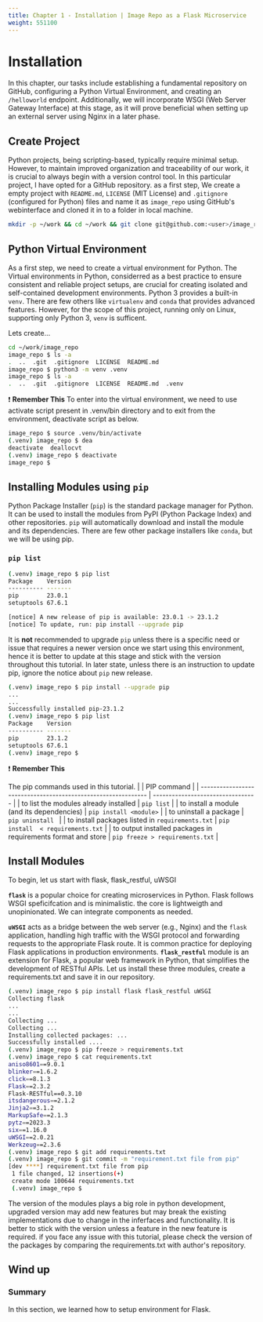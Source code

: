 ```yaml
---
title: Chapter 1 - Installation | Image Repo as a Flask Microservice
weight: 551100
---
```


# Installation
In this chapter, our tasks include establishing a fundamental repository on GitHub, configuring a Python Virtual Environment, and creating an `/helloworld` endpoint. Additionally, we will incorporate WSGI (Web Server Gateway Interface) at this stage, as it will prove beneficial when setting up an external server using Nginx in a later phase.

## Create Project
Python projects, being scripting-based, typically require minimal setup. However, to maintain improved organization and traceability of our work, it is crucial to always begin with a version control tool. In this particular project, I have opted for a GitHub repository.
as a first step, We create a empty project with `README.md`, `LICENSE` (MIT License) and `.gitignore` (configured for Python)  files and name it as `image_repo` using GitHub's webinterface and cloned it in to a folder in local machine.

```bash
mkdir -p ~/work && cd ~/work && git clone git@github.com:<user>/image_repo.git image_repo
```
## Python Virtual Environment
As a first step, we need to create a virtual environment for Python. The Virtual environments in Python, considerred as a best practice to ensure consistent and reliable project setups, are crucial for creating isolated and self-contained development environments. Python 3 provides a built-in `venv`. There are few others like `virtualenv` and `conda` that provides advanced features. However, for the scope of this project, running only on Linux, supporting only Python 3, `venv` is sufficent.

Lets create…
```bash
cd ~/work/image_repo
image_repo $ ls -a
.  ..  .git  .gitignore  LICENSE  README.md
image_repo $ python3 -m venv .venv
image_repo $ ls -a
.  ..  .git  .gitignore  LICENSE  README.md  .venv
```

❗ __Remember This__
To enter into the virtual environment, we need to use activate script present in .venv/bin directory and to exit from the environment, deactivate script as below.

```bash
image_repo $ source .venv/bin/activate
(.venv) image_repo $ dea
deactivate  deallocvt   
(.venv) image_repo $ deactivate 
image_repo $ 
```
## Installing Modules using `pip`
Python Package Installer (`pip`) is the standard package manager for Python. It can be used to install the modules from PyPI (Python Package Index) and other repositories. `pip` will automatically download and install the module and its dependencies. There are few other package installers like `conda`, but we will be using pip.

### `pip list`
```bash
(.venv) image_repo $ pip list
Package    Version
---------- -------
pip        23.0.1
setuptools 67.6.1

[notice] A new release of pip is available: 23.0.1 -> 23.1.2
[notice] To update, run: pip install --upgrade pip
```
It is __not__ recommended to upgrade `pip` unless there is a specific need or issue that requires a newer version once we start using this environment, hence it is better to update at this stage and stick with the version throughout this tutorial. In later state, unless there is an instruction to update pip, ignore the notice about `pip` new release.
```bash
(.venv) image_repo $ pip install --upgrade pip
...
...
Successfully installed pip-23.1.2
(.venv) image_repo $ pip list
Package    Version
---------- -------
pip        23.1.2
setuptools 67.6.1
(.venv) image_repo $ 
```

❗ __Remember This__

The pip commands used in this tutorial.
|                                                               | PIP command                       |
| ------------------------------------------------------------- | --------------------------------- |
| to list the modules already installed                         | `pip list`                        |
| to install a module (and its dependencies)                    | `pip install <module>`            |
| to uninstall a package                                        | `pip uninstall `                  |
| to install packages listed in `requirements.txt`              | `pip install  < requirements.txt` |
| to output installed packages in requirements format and store | `pip freeze > requirements.txt`   |
##  Install Modules
To begin, let us start with flask, flask_restful,  uWSGI

**`flask`** is a popular choice for creating microservices in Python. Flask follows  WSGI speficifcation and is minimalistic. the core is lightweigth and unopinionated. We can integrate components as needed.

**`uWSGI`**  acts as a bridge between the web server (e.g., Nginx) and the `flask` application, handling high traffic with the WSGI protocol and forwarding requests to the appropriate Flask route. It is common practice for deploying Flask applications in production environments.
**`flask_restful`** module is an extension for Flask, a popular web framework in Python, that simplifies the development of RESTful APIs.
Let us install these three modules, create a requirements.txt and save it in our repository.
```bash
(.venv) image_repo $ pip install flask flask_restful uWSGI
Collecting flask
...
...
Collecting ...
Collecting ...
Installing collected packages: ...
Successfully installed ....
(.venv) image_repo $ pip freeze > requirements.txt
(.venv) image_repo $ cat requirements.txt 
aniso8601==9.0.1
blinker==1.6.2
click==8.1.3
Flask==2.3.2
Flask-RESTful==0.3.10
itsdangerous==2.1.2
Jinja2==3.1.2
MarkupSafe==2.1.3
pytz==2023.3
six==1.16.0
uWSGI==2.0.21
Werkzeug==2.3.6
(.venv) image_repo $ git add requirements.txt 
(.venv) image_repo $ git commit -m "requirement.txt file from pip"
[dev ****] requirement.txt file from pip
 1 file changed, 12 insertions(+)
 create mode 100644 requirements.txt
 (.venv) image_repo $ 
```

The version of the modules plays a big role in python development, upgraded version may add new features but may break the existing implementations due to change in the inferfaces and functionality. It is better to stick with the version unless a feature in the new feature is required. if you face any issue with this tutorial, please check the version of the packages by comparing the requirements.txt with author's repository.

## Wind up

### Summary
In this section, we learned how to setup environment for Flask.
